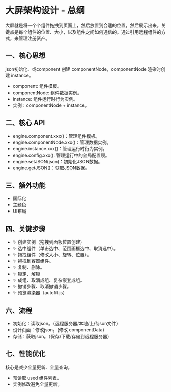 # 大屏架构设计 - 总纲

  大屏就是将一个个组件拖拽到页面上，然后放置到合适的位置，然后展示出来。关键点是每个组件的位置、大小，以及组件之间如何通信的。通过引用远程组件的方式，来管理注册资产。
## 一、核心思想

json初始化、或component 创建 componentNode，componentNode 渲染时创建 instance。

- component: 组件模板。
- componentNode: 组件数据实例。
- instance: 组件运行时行为实例。
- 实例：componentNode + instance。

## 二、核心 API

- engine.component.xxx()：管理组件模板。
- engine.componentNode.xxx()：管理数据实例。
- engine.instance.xxx()：管理运行时行为实例。
- engine.config.xxx(): 管理运行中的全局配置项。
- engine.setJSON(json)：初始化JSON数据。
- engine.getJSON()：获取JSON数据。

## 三、额外功能

- 国际化
- 主题色
- UI布局

## 四、关键步骤

- ✨ 创建实例（拖拽到面板位置创建）
- ✨ 选中组件（单击选中、范围画框选中、取消选中）。
- ✨ 拖拽组件（修改大小、旋转、位置）。
- ✨ 拖拽到容器组件。
- ✨ 复制、删除。
- ✨ 锁定、解锁
- ✨ 成组、取消成组、复杂嵌套成组。
- ✨ 撤销步骤、取消撤销步骤。
- ✨ 预览渲染器（autofit.js）

## 六、流程

- 初始化：读取json。（远程服务器/本地/上传json文件）
- 设计页面：修改json。(修改 componentData)
- 存储：获取json。（保存/下载/存储到远程服务器）

## 七、性能优化
核心是减少全量更新、全量查询。
- 预读取 used 组件列表。
- 实例修改避免全量更新。
